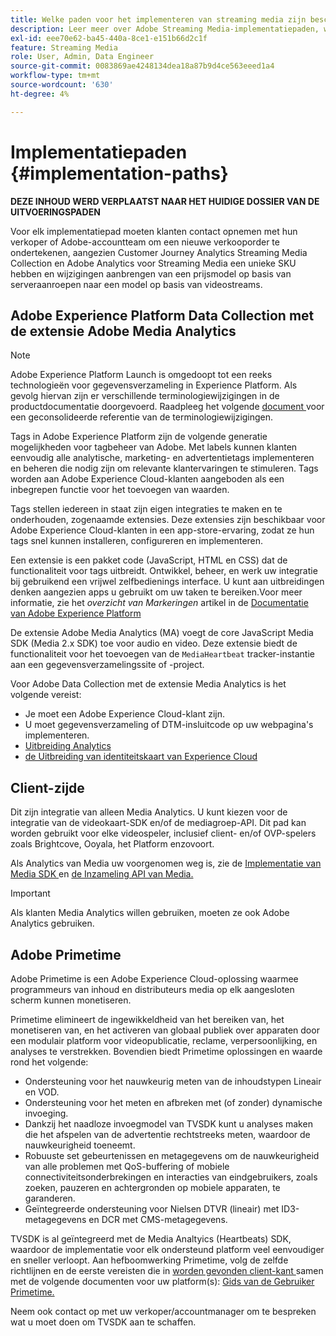 ```yaml
---
title: Welke paden voor het implementeren van streaming media zijn beschikbaar?
description: Leer meer over Adobe Streaming Media-implementatiepaden, waaronder Adobe Experience Platform Data Collection.
exl-id: eee70e62-ba45-440a-8ce1-e151b66d2c1f
feature: Streaming Media
role: User, Admin, Data Engineer
source-git-commit: 0083869ae4248134dea18a87b9d4ce563eeed1a4
workflow-type: tm+mt
source-wordcount: '630'
ht-degree: 4%

---
```


# Implementatiepaden {#implementation-paths}

**DEZE INHOUD WERD VERPLAATST NAAR HET HUIDIGE DOSSIER VAN DE UITVOERINGSPADEN**

Voor elk implementatiepad moeten klanten contact opnemen met hun verkoper of Adobe-accountteam om een nieuwe verkooporder te ondertekenen, aangezien Customer Journey Analytics Streaming Media Collection en Adobe Analytics voor Streaming Media een unieke SKU hebben en wijzigingen aanbrengen van een prijsmodel op basis van serveraanroepen naar een model op basis van videostreams.

## Adobe Experience Platform Data Collection met de extensie Adobe Media Analytics

>[!NOTE]
>Adobe Experience Platform Launch is omgedoopt tot een reeks technologieën voor gegevensverzameling in Experience Platform. Als gevolg hiervan zijn er verschillende terminologiewijzigingen in de productdocumentatie doorgevoerd. Raadpleeg het volgende [ document ](https://experienceleague.adobe.com/docs/experience-platform/tags/term-updates.html?lang=nl-NL) voor een geconsolideerde referentie van de terminologiewijzigingen.


Tags in Adobe Experience Platform zijn de volgende generatie mogelijkheden voor tagbeheer van Adobe. Met labels kunnen klanten eenvoudig alle analytische, marketing- en advertentietags implementeren en beheren die nodig zijn om relevante klantervaringen te stimuleren. Tags worden aan Adobe Experience Cloud-klanten aangeboden als een inbegrepen functie voor het toevoegen van waarden.

Tags stellen iedereen in staat zijn eigen integraties te maken en te onderhouden, zogenaamde extensies. Deze extensies zijn beschikbaar voor Adobe Experience Cloud-klanten in een app-store-ervaring, zodat ze hun tags snel kunnen installeren, configureren en implementeren.

Een extensie is een pakket code (JavaScript, HTML en CSS) dat de functionaliteit voor tags uitbreidt. Ontwikkel, beheer, en werk uw integratie bij gebruikend een vrijwel zelfbedienings interface. U kunt aan uitbreidingen denken aangezien apps u gebruikt om uw taken te bereiken.Voor meer informatie, zie het *overzicht van Markeringen* artikel in de [ Documentatie van Adobe Experience Platform ](https://experienceleague.adobe.com/docs/experience-platform/tags/home.html?lang=nl-NL)

De extensie Adobe Media Analytics (MA) voegt de core JavaScript Media SDK (Media 2.x SDK) toe voor audio en video. Deze extensie biedt de functionaliteit voor het toevoegen van de `MediaHeartbeat` tracker-instantie aan een gegevensverzamelingssite of -project.

Voor Adobe Data Collection met de extensie Media Analytics is het volgende vereist:
* Je moet een Adobe Experience Cloud-klant zijn.
* U moet gegevensverzameling of DTM-insluitcode op uw webpagina&#39;s implementeren.
* [ Uitbreiding Analytics ](https://experienceleague.adobe.com/docs/experience-platform/tags/extensions/adobe/analytics/overview.html?lang=nl-NL)
* [ de Uitbreiding van identiteitskaart van Experience Cloud ](https://experienceleague.adobe.com/docs/experience-platform/tags/extensions/adobe/id-service/overview.html?lang=nl-NL)


## Client-zijde

Dit zijn integratie van alleen Media Analytics. U kunt kiezen voor de integratie van de videokaart-SDK en/of de mediagroep-API. Dit pad kan worden gebruikt voor elke videospeler, inclusief client- en/of OVP-spelers zoals Brightcove, Ooyala, het Platform enzovoort.

Als Analytics van Media uw voorgenomen weg is, zie de [ Implementatie van Media SDK ](/help/legacy/setup/legacy-setup-overview.md) en [ de Inzameling API van Media.](/help/implementation/media-collection-api/mc-api-overview.md)

>[!IMPORTANT]
>Als klanten Media Analytics willen gebruiken, moeten ze ook Adobe Analytics gebruiken.

## Adobe Primetime

Adobe Primetime is een Adobe Experience Cloud-oplossing waarmee programmeurs van inhoud en distributeurs media op elk aangesloten scherm kunnen monetiseren.

Primetime elimineert de ingewikkeldheid van het bereiken van, het monetiseren van, en het activeren van globaal publiek over apparaten door een modulair platform voor videopublicatie, reclame, verpersoonlijking, en analyses te verstrekken. Bovendien biedt Primetime oplossingen en waarde rond het volgende:

* Ondersteuning voor het nauwkeurig meten van de inhoudstypen Lineair en VOD.
* Ondersteuning voor het meten en afbreken met (of zonder) dynamische invoeging.
* Dankzij het naadloze invoegmodel van TVSDK kunt u analyses maken die het afspelen van de advertentie rechtstreeks meten, waardoor de nauwkeurigheid toeneemt.
* Robuuste set gebeurtenissen en metagegevens om de nauwkeurigheid van alle problemen met QoS-buffering of mobiele connectiviteitsonderbrekingen en interacties van eindgebruikers, zoals zoeken, pauzeren en achtergronden op mobiele apparaten, te garanderen.
* Geïntegreerde ondersteuning voor Nielsen DTVR (lineair) met ID3-metagegevens en DCR met CMS-metagegevens.


TVSDK is al geïntegreerd met de Media Analtyics (Heartbeats) SDK, waardoor de implementatie voor elk ondersteund platform veel eenvoudiger en sneller verloopt. Aan hefboomwerking Primetime, volg de zelfde richtlijnen en de eerste vereisten die in [ worden gevonden client-kant ](/help/legacy/intro-to-ava/implementation-paths/client-side-path.md) samen met de volgende documenten voor uw platform(s): [ Gids van de Gebruiker Primetime.](https://helpx.adobe.com/nl/primetime/user-guide.html)

Neem ook contact op met uw verkoper/accountmanager om te bespreken wat u moet doen om TVSDK aan te schaffen.
